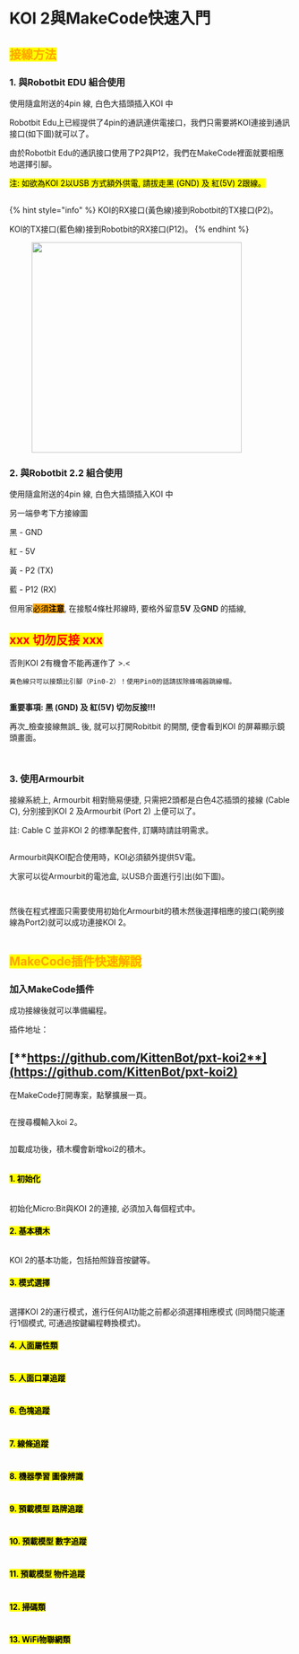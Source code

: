 # KOI 2與MakeCode快速入門

## <mark style="color:orange;">**接線方法**</mark>

### **1. 與Robotbit EDU 組合使用**

使用隨盒附送的4pin 線, 白色大插頭插入KOI 中

Robotbit Edu上已經提供了4pin的通訊連供電接口，我們只需要將KOI連接到通訊接口(如下圖)就可以了。

由於Robotbit Edu的通訊接口使用了P2與P12，我們在MakeCode裡面就要相應地選擇引腳。

<mark style="background-color:yellow;">注:  如欲為KOI 2以USB 方式額外供電, 請拔走黑 (GND) 及 紅(5V) 2跟線。</mark>

<figure><img src="../../../.gitbook/assets/edu_wiring (2).png" alt=""><figcaption></figcaption></figure>

{% hint style="info" %}
KOI的RX接口(黃色線)接到Robotbit的TX接口(P2)。

KOI的TX接口(藍色線)接到Robotbit的RX接口(P12)。
{% endhint %}

<figure><img src="https://kittenbothk.readthedocs.io/en/latest/_images/edu2.png" alt="" width="375"><figcaption></figcaption></figure>

### **2. 與Robotbit 2.2  組合使用**

使用隨盒附送的4pin 線, 白色大插頭插入KOI 中

另一端參考下方接線圖

&#x20;           黑 - GND

&#x20;           紅 - 5V

&#x20;           黃 - P2 (TX)

&#x20;           藍 - P12 (RX)

但用家<mark style="background-color:orange;">必須</mark><mark style="background-color:orange;">**注意**</mark>, 在接駁4條杜邦線時, 要格外留意**5V** 及**GND** 的插線,

## <mark style="color:red;">**xxx 切勿反接 xxx**</mark>

否則KOI 2有機會不能再運作了 >.<



```
黃色線只可以接類比引腳（Pin0-2）！使用Pin0的話請拔除蜂鳴器跳線帽。
```

<figure><img src="../../../.gitbook/assets/koi_robotbit_2.2.png" alt=""><figcaption></figcaption></figure>

**重要事項: 黑 (GND) 及 紅(5V) 切勿反接!!!**

再次_檢查接線無誤_ 後, 就可以打開Robitbit 的開關, 便會看到KOI 的屏幕顯示鏡頭畫面。

<figure><img src="../../../.gitbook/assets/20240320_100258.png" alt=""><figcaption></figcaption></figure>

<figure><img src="../../../.gitbook/assets/20240320_100319.jpg" alt=""><figcaption></figcaption></figure>

### **3. 使用Armourbit**

接線系統上, Armourbit 相對簡易便捷, 只需把2頭都是白色4芯插頭的接線 (Cable C), 分別接到KOI 2 及Armourbit  (Port 2) 上便可以了。

註: Cable C 並非KOI 2 的標準配套件, 訂購時請註明需求。

<figure><img src="../../../.gitbook/assets/spaces_sN6MlwBFbL3P67FzMMyL_uploads_6SD3k38DJUYRYqf5hwXJ_4P to 4pin PH2.webp" alt=""><figcaption></figcaption></figure>



Armourbit與KOI配合使用時，KOI必須額外提供5V電。

大家可以從Armourbit的電池盒, 以USB介面進行引出(如下圖)。

<figure><img src="https://kittenbothk.readthedocs.io/en/latest/_images/armourbit_connection1-1.png" alt=""><figcaption></figcaption></figure>

<figure><img src="https://kittenbothk.readthedocs.io/en/latest/_images/armourbit_connection2-3.png" alt=""><figcaption></figcaption></figure>

然後在程式裡面只需要使用初始化Armourbit的積木然後選擇相應的接口(範例接線為Port2)就可以成功連接KOI 2。

<figure><img src="../../../.gitbook/assets/image (62).png" alt=""><figcaption></figcaption></figure>

## <mark style="color:orange;">MakeCode插件快速解說</mark>

### 加入MakeCode插件

成功接線後就可以準備編程。

插件地址：

## [**https://github.com/KittenBot/pxt-koi2**](https://github.com/KittenBot/pxt-koi2)

在MakeCode打開專案，點擊擴展一頁。

<figure><img src="https://kittenbothk.readthedocs.io/en/latest/_images/16-1.png" alt=""><figcaption></figcaption></figure>

在搜尋欄輸入koi 2。

<figure><img src="../../../.gitbook/assets/koi2_ext.gif" alt=""><figcaption></figcaption></figure>

加載成功後，積木欄會新增koi2的積木。

<figure><img src="https://files.gitbook.com/v0/b/gitbook-x-prod.appspot.com/o/spaces%2FsN6MlwBFbL3P67FzMMyL%2Fuploads%2FSkO076z0lrID98zSivpa%2Fimage.png?alt=media&#x26;token=41cbc34a-9933-49f6-a4ce-62c0af2e6822" alt=""><figcaption></figcaption></figure>

#### &#x20;<mark style="background-color:yellow;">1. 初始化</mark>&#x20;

<figure><img src="https://files.gitbook.com/v0/b/gitbook-x-prod.appspot.com/o/spaces%2FsN6MlwBFbL3P67FzMMyL%2Fuploads%2FjPCDYYmTZPo2Jnzf1RyN%2Fimage.png?alt=media&#x26;token=fb13d3f5-af5e-4b57-9db6-6492ac512aaa" alt=""><figcaption></figcaption></figure>

初始化Micro:Bit與KOI 2的連接, 必須加入每個程式中。

#### &#x20;<mark style="background-color:yellow;">2. 基本積木</mark>&#x20;

<figure><img src="https://files.gitbook.com/v0/b/gitbook-x-prod.appspot.com/o/spaces%2FsN6MlwBFbL3P67FzMMyL%2Fuploads%2Fg8gveE0DC4idrYoORQEx%2Fimage.png?alt=media&#x26;token=97b18306-46f0-43d8-8aba-690e1ac10ca3" alt=""><figcaption></figcaption></figure>

KOI 2的基本功能，包括拍照錄音按鍵等。

#### &#x20;<mark style="background-color:yellow;">3. 模式選擇</mark>&#x20;

<figure><img src="https://files.gitbook.com/v0/b/gitbook-x-prod.appspot.com/o/spaces%2FsN6MlwBFbL3P67FzMMyL%2Fuploads%2FekJiYjyUbxlSyxEZst79%2Fimage.png?alt=media&#x26;token=3ac5b3d8-231d-4815-a6f7-b0d4e7b5895c" alt=""><figcaption></figcaption></figure>

選擇KOI 2的運行模式，進行任何AI功能之前都必須選擇相應模式 (同時間只能運行1個模式, 可通過按鍵編程轉換模式)。

#### &#x20;<mark style="background-color:yellow;">4. 人面屬性類</mark>&#x20;

<figure><img src="https://files.gitbook.com/v0/b/gitbook-x-prod.appspot.com/o/spaces%2FsN6MlwBFbL3P67FzMMyL%2Fuploads%2F4NqJm2V0GxQz4VCrHMom%2Fimage.png?alt=media&#x26;token=ea871158-217c-4b7a-aa85-378910511885" alt=""><figcaption></figcaption></figure>

#### &#x20;<mark style="background-color:yellow;">5. 人面口罩追蹤</mark>&#x20;

<figure><img src="https://files.gitbook.com/v0/b/gitbook-x-prod.appspot.com/o/spaces%2FsN6MlwBFbL3P67FzMMyL%2Fuploads%2FM8Wgv7SSdEBIsp8KvNYk%2Fimage.png?alt=media&#x26;token=14a13c24-be54-4cd2-819a-9caac5971deb" alt=""><figcaption></figcaption></figure>

#### &#x20;<mark style="background-color:yellow;">6. 色塊追蹤</mark>&#x20;

<figure><img src="https://files.gitbook.com/v0/b/gitbook-x-prod.appspot.com/o/spaces%2FsN6MlwBFbL3P67FzMMyL%2Fuploads%2FqLOoRdzxjrDItARCGQoe%2Fimage.png?alt=media&#x26;token=9214c3d0-86fe-4a2f-adc3-8acde2705a1e" alt=""><figcaption></figcaption></figure>

#### &#x20;<mark style="background-color:yellow;">7. 線條追蹤</mark>&#x20;

<figure><img src="https://files.gitbook.com/v0/b/gitbook-x-prod.appspot.com/o/spaces%2FsN6MlwBFbL3P67FzMMyL%2Fuploads%2FONDuKNPPQqvb0eUB6cmr%2Fimage.png?alt=media&#x26;token=35c455e1-e03d-4689-960e-ee8d64cfec35" alt=""><figcaption></figcaption></figure>

#### &#x20;<mark style="background-color:yellow;">8. 機器學習 圖像辨識</mark>&#x20;

<figure><img src="https://files.gitbook.com/v0/b/gitbook-x-prod.appspot.com/o/spaces%2FsN6MlwBFbL3P67FzMMyL%2Fuploads%2FKJBCamCme1kOp87DZSyo%2Fimage.png?alt=media&#x26;token=86c63e73-8232-4693-9be0-9050a915bbc4" alt=""><figcaption></figcaption></figure>

#### &#x20;<mark style="background-color:yellow;">9. 預載模型 路牌追蹤</mark>&#x20;

<figure><img src="https://files.gitbook.com/v0/b/gitbook-x-prod.appspot.com/o/spaces%2FsN6MlwBFbL3P67FzMMyL%2Fuploads%2Fxwg4eGR6tbLqXPl1Uslk%2Fimage.png?alt=media&#x26;token=486a2258-d6e2-4ebb-8c2e-15a21bc17794" alt=""><figcaption></figcaption></figure>

#### &#x20;<mark style="background-color:yellow;">10. 預載模型 數字追蹤</mark>&#x20;

<figure><img src="https://files.gitbook.com/v0/b/gitbook-x-prod.appspot.com/o/spaces%2FsN6MlwBFbL3P67FzMMyL%2Fuploads%2FcSBWcbLHC7EmzXJtVODY%2Fimage.png?alt=media&#x26;token=c7c88a1a-7230-40fa-aa77-7f670d635ea2" alt=""><figcaption></figcaption></figure>

#### &#x20;<mark style="background-color:yellow;">11. 預載模型 物件追蹤</mark>&#x20;

<figure><img src="https://files.gitbook.com/v0/b/gitbook-x-prod.appspot.com/o/spaces%2FsN6MlwBFbL3P67FzMMyL%2Fuploads%2FcdrSY8oosgOkO5QZqcAJ%2Fimage.png?alt=media&#x26;token=a11b81a3-c3a4-4ea8-8213-57eed61585b0" alt=""><figcaption></figcaption></figure>

#### &#x20;<mark style="background-color:yellow;">12. 掃碼類</mark>&#x20;

<figure><img src="https://files.gitbook.com/v0/b/gitbook-x-prod.appspot.com/o/spaces%2FsN6MlwBFbL3P67FzMMyL%2Fuploads%2Flg1tHcVhYhBKet094EBH%2Fimage.png?alt=media&#x26;token=1ce40289-bc01-4e33-989c-ccd38bebe56a" alt=""><figcaption></figcaption></figure>

#### &#x20;<mark style="background-color:yellow;">13. WiFi物聯網類</mark>&#x20;

<figure><img src="https://files.gitbook.com/v0/b/gitbook-x-prod.appspot.com/o/spaces%2FsN6MlwBFbL3P67FzMMyL%2Fuploads%2FPTCn8iBkL2mRlll9o3sm%2Fimage.png?alt=media&#x26;token=d0f50193-99e4-4f16-8ea9-28322d35ccd6" alt=""><figcaption></figcaption></figure>
